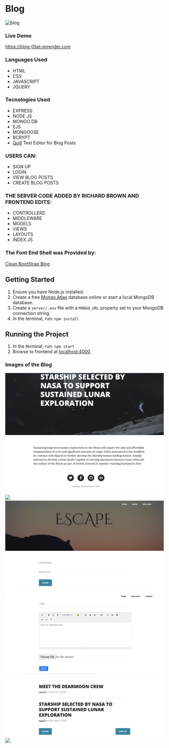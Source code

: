 # Blog
![blog](https://user-images.githubusercontent.com/53094729/233703603-5bd6a274-472d-4290-8ed4-8537842b713d.gif)

### Live Demo

https://blog-05el.onrender.com
 
### Languages Used

* HTML
* CSS
* JAVASCRIPT
* JQUERY

### Tecnologies Used

* EXPRESS
* NODE JS
* MONGO DB
* EJS
* MONGOOSE
* BCRYPT
* [Quill](https://quilljs.com/) Text Editor for Blog Posts

### USERS CAN:

* SIGN UP
* LOGIN 
* VIEW BLOG POSTS
* CREATE BLOG POSTS

### THE SERVER CODE ADDED BY RICHARD BROWN AND FRONTEND EDITS:

* CONTROLLERS
* MIDDLEWARE
* MODELS
* VIEWS
* LAYOUTS
* INDEX.JS

### The Font End Shell was Provided by:

[Clean BootStrap Blog](https://startbootstrap.com/theme/clean-blog)


## Getting Started

1. Ensure you have Node.js installed.
2. Create a free [Mongo Atlas](https://www.mongodb.com/atlas/database) database online or start a local MongoDB database.
3. Create a `server/.env` file with a `MONGO_URL` property set to your MongoDB connection string.
4. In the terminal, run: `npm install`

## Running the Project

1. In the terminal, run: `npm start`
2. Browse to frontend at [localhost:4000](http://localhost:4000).

### Images of the Blog
<img src="/blog.png" />
<img src="/footer.png" />
<img src="/Header.png" />
<img src="/login.png" />
<img src="/newpost.png" />
<img src="/Post.png" />
<img src="/register.png" />
